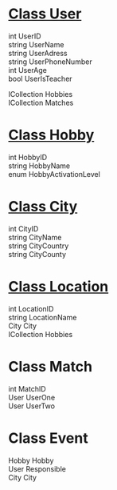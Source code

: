 # <u>Class User</u>

int UserID  
string UserName  
string UserAdress    
string UserPhoneNumber  
int UserAge  
bool UserIsTeacher  

ICollection<Hobbie> Hobbies  
ICollection<Match> Matches

# <u>Class Hobby</u>

int HobbyID  
string HobbyName  
enum HobbyActivationLevel     

# <u>Class City</u>

int CityID  
string CityName   
string CityCountry  
string CityCounty       

# <u>Class Location</u>

int LocationID  
string LocationName  
City City  
ICollection<Hobby> Hobbies

# Class Match

int MatchID    
User UserOne  
User UserTwo  

# Class Event

Hobby Hobby  
User Responsible  
City City  
